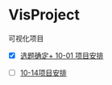 # VisProject
可视化项目

- [x] [选题确定+ 10-01 项目安排](./TopicAndArrangement10-1.md)

- [ ] [10-14项目安排 ](./Assignment10-14.md)
